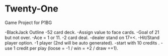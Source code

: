 # Twenty-One
Game Project for P1BG

-BlackJack Outline
-52 card deck.
-Assign value to face cards.
-Goal of 21 but not over.
-Ace = 1 or 11.
-2 card deal.
-dealer stand on 17=<.
-Hit/Stand player option.
-1 player (2nd will be auto generated).
-start with 10 credits .
-use 1 credit per play (loose = -1 / win = +2 / draw =+1).
